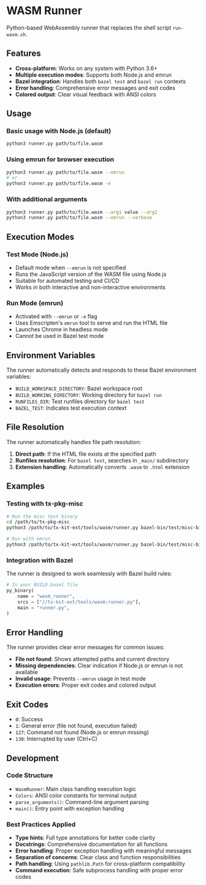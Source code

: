 # WASM Runner

Python-based WebAssembly runner that replaces the shell script `run-wasm.sh`.

## Features

- **Cross-platform**: Works on any system with Python 3.6+
- **Multiple execution modes**: Supports both Node.js and emrun
- **Bazel integration**: Handles both `bazel test` and `bazel run` contexts
- **Error handling**: Comprehensive error messages and exit codes
- **Colored output**: Clear visual feedback with ANSI colors

## Usage

### Basic usage with Node.js (default)
```bash
python3 runner.py path/to/file.wasm
```

### Using emrun for browser execution
```bash
python3 runner.py path/to/file.wasm --emrun
# or
python3 runner.py path/to/file.wasm -e
```

### With additional arguments
```bash
python3 runner.py path/to/file.wasm --arg1 value --arg2
python3 runner.py path/to/file.wasm --emrun --verbose
```

## Execution Modes

### Test Mode (Node.js)
- Default mode when `--emrun` is not specified
- Runs the JavaScript version of the WASM file using Node.js
- Suitable for automated testing and CI/CD
- Works in both interactive and non-interactive environments

### Run Mode (emrun)
- Activated with `--emrun` or `-e` flag
- Uses Emscripten's `emrun` tool to serve and run the HTML file
- Launches Chrome in headless mode
- Cannot be used in Bazel test mode

## Environment Variables

The runner automatically detects and responds to these Bazel environment variables:

- `BUILD_WORKSPACE_DIRECTORY`: Bazel workspace root
- `BUILD_WORKING_DIRECTORY`: Working directory for `bazel run`
- `RUNFILES_DIR`: Test runfiles directory for `bazel test`
- `BAZEL_TEST`: Indicates test execution context

## File Resolution

The runner automatically handles file path resolution:

1. **Direct path**: If the HTML file exists at the specified path
2. **Runfiles resolution**: For `bazel test`, searches in `_main/` subdirectory
3. **Extension handling**: Automatically converts `.wasm` to `.html` extension

## Examples

### Testing with tx-pkg-misc
```bash
# Run the misc test binary
cd /path/to/tx-pkg-misc
python3 /path/to/tx-kit-ext/tools/wasm/runner.py bazel-bin/test/misc-bin

# Run with emrun
python3 /path/to/tx-kit-ext/tools/wasm/runner.py bazel-bin/test/misc-bin --emrun
```

### Integration with Bazel
The runner is designed to work seamlessly with Bazel build rules:

```python
# In your BUILD.bazel file
py_binary(
    name = "wasm_runner",
    srcs = ["//tx-kit-ext/tools/wasm:runner.py"],
    main = "runner.py",
)
```

## Error Handling

The runner provides clear error messages for common issues:

- **File not found**: Shows attempted paths and current directory
- **Missing dependencies**: Clear indication if Node.js or emrun is not available
- **Invalid usage**: Prevents `--emrun` usage in test mode
- **Execution errors**: Proper exit codes and colored output

## Exit Codes

- `0`: Success
- `1`: General error (file not found, execution failed)
- `127`: Command not found (Node.js or emrun missing)
- `130`: Interrupted by user (Ctrl+C)

## Development

### Code Structure

- `WasmRunner`: Main class handling execution logic
- `Colors`: ANSI color constants for terminal output
- `parse_arguments()`: Command-line argument parsing
- `main()`: Entry point with exception handling

### Best Practices Applied

- **Type hints**: Full type annotations for better code clarity
- **Docstrings**: Comprehensive documentation for all functions
- **Error handling**: Proper exception handling with meaningful messages
- **Separation of concerns**: Clear class and function responsibilities
- **Path handling**: Using `pathlib.Path` for cross-platform compatibility
- **Command execution**: Safe subprocess handling with proper error codes